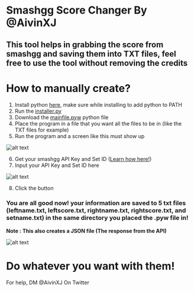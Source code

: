 # Smashgg Score Changer By @AivinXJ
## This tool helps in grabbing the score from smashgg and saving them into TXT files, feel free to use the tool without removing the credits

# How to manually create?
1. Install python [here](https://www.python.org/downloads/), make sure while installing to add python to PATH
2. Run the [installer.py](https://github.com/AivinXJ/smashgg-score-changer/blob/main/installer.py)
3. Download the [mainfile.pyw](https://github.com/AivinXJ/smashgg-score-changer/blob/main/mainfile.pyw) python file
4. Place the program in a file that you want all the files to be in (like the TXT files for example)
5. Run the program and a screen like this must show up

![alt text](https://media.discordapp.net/attachments/430699722903126026/785831714433925120/unknown.png)

6. Get your smashgg API Key and Set ID ([Learn how here!](https://github.com/AivinXJ/smashgg-score-changer/blob/main/GETKEY.md)) 
7. Input your API Key and Set ID here

![alt text](https://media.discordapp.net/attachments/430699722903126026/785832131406069770/unknown.png)

8. Click the button

### You are all good now! your information are saved to 5 txt files (leftname.txt, leftscore.txt, rightname.txt, rightscore.txt, and setname.txt) in the same directory you placed the .pyw file in!
**Note : This also creates a JSON file (The response from the API)**

![alt text](https://media.discordapp.net/attachments/430699722903126026/785833781247737906/unknown.png)
# Do whatever you want with them!



For help, DM @AivinXJ On Twitter
